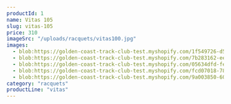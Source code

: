 ```yaml
---
productId: 1
name: Vitas 105
slug: vitas-105
price: 310
imageSrc: "/uploads/racquets/vitas100.jpg"
images:
  - blob:https://golden-coast-track-club-test.myshopify.com/1f549726-d56d-4711-a9d1-fe755003a5ce
  - blob:https://golden-coast-track-club-test.myshopify.com/7b283162-ee04-410f-bff1-50169ebe7e73
  - blob:https://golden-coast-track-club-test.myshopify.com/05634dfd-fefd-4312-b579-00b21d23d23e
  - blob:https://golden-coast-track-club-test.myshopify.com/fcd07018-786a-4b4d-bae8-9e9510df1770
  - blob:https://golden-coast-track-club-test.myshopify.com/9a003850-60fd-4c93-b2c4-e9f27afd9269
category: "racquets"
productLine: "vitas"
---
```

